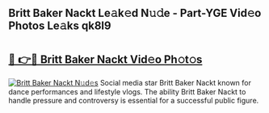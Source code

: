 ## Britt Baker Nackt Le𝚊k𝚎d N𝚞𝚍e - Part-YGE Vid𝚎o Photos Le𝚊ks qk8l9

# <h2><a href="http://fb3dhou.evod.top/?m=Britt+Baker+Nackt">🔗 👉🔴 Britt Baker Nackt Vid𝚎o Ph𝚘t𝚘s</a></h2>

[![Britt Baker Nackt N𝚞d𝚎s](https://i.imgur.com/8V9OHl7.gif)](http://fb3dhou.evod.top/?m=Britt+Baker+Nackt)
Social media star Britt Baker Nackt known for dance performances and lifestyle vlogs. The ability Britt Baker Nackt to handle pressure and controversy is essential for a successful public figure. 
